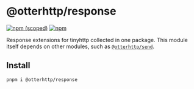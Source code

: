 # @otterhttp/response

[![npm (scoped)][npm-badge]](https://npmjs.com/package/@otterhttp/response)
[![npm][dl-badge]](https://npmjs.com/package/@otterhttp/response)

Response extensions for tinyhttp collected in one package. This module itself depends on other modules, such as [`@otterhttp/send`](/packages/send).

## Install

```sh
pnpm i @otterhttp/response
```

[npm-badge]: https://img.shields.io/npm/v/@otterhttp/response?style=flat-square
[dl-badge]: https://img.shields.io/npm/dt/@otterhttp/response?style=flat-square

